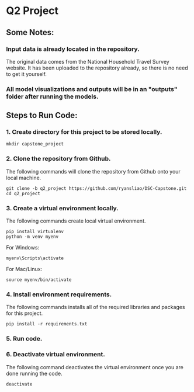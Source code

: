 # Q2 Project

## Some Notes:
### Input data is already located in the repository.
The original data comes from the National Household Travel Survey website. It has been uploaded to the repository already, so there is no need to get it yourself.
### All model visualizations and outputs will be in an "outputs" folder after running the models.

## Steps to Run Code:
### 1. Create directory for this project to be stored locally.
```
mkdir capstone_project
```

### 2. Clone the repository from Github.
The following commands will clone the repository from Github onto your local machine.
```
git clone -b q2_project https://github.com/ryansliao/DSC-Capstone.git
cd q2_project
```

### 3. Create a virtual environment locally.
The following commands create local virtual environment.
```
pip install virtualenv
python -m venv myenv
```

For Windows:
```
myenv\Scripts\activate
```

For Mac/Linux:
```
source myenv/bin/activate
```

### 4. Install environment requirements.
The following commands installs all of the required libraries and packages for this project.
```
pip install -r requirements.txt
```

### 5. Run code.

### 6. Deactivate virtual environment.
The following command deactivates the virtual environment once you are done running the code.
```
deactivate
```
